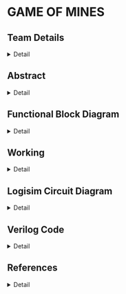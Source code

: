# GAME OF MINES

<!-- First Section -->
## Team Details
<details> 
  <summary>Detail</summary>

  > Semester: 3rd Sem B. Tech. CSE

  > Section: S1
>   Team ID: S1_T-16

  > Member-1: G.Aravind, 231CS124, gurugubelliaravind.231cs124@nitk.edu.in

  > Member-2: K Sanjay Abhiroop, 231CS128, karumanchisanjay.231cs128@nitk.edu.in

  > Member-3:	Pranav Gujjar, 231CS143, pranavgujjar.231cs143@nitk.edu.in

</details>

<!-- Second Section -->
## Abstract
<details>
  
  <summary>Detail</summary>
  
  > 


## Motivation:

Our primary motivation for developing Game of Mines was to create a game which is fun and educational. During our search for such games, we looked at the classic games that entertained us in the past, and Minesweeper from Windows 7 got here to thoughts as an iconic recreation of logic, chance, and danger. We wanted to capture the same excitement and simplicity of Minesweeper even as exploring methods to decorate it with current hardware elements. So, we wanted to renovate the game into a hardware game.


## PROBLEM STATEMENT:

The Game of Mines is a modern take on the classic Minesweeper concept, a grid-based game that challenges players to find hidden gems while avoiding dangerous mines. The fun and simplicity of the game drives the game, it relies on chance, creating a happy balance of risk and reward. As digital gaming has evolved, many games like Minesweeper have remained popular due to their straightforward design and ability to engage players of all ages.

## FEATURES:

• Use a random number generator circuit i.e,Linear Feedback Shift Register (LFSR) to select random spots in which bombs will be placed.

• Then we will use D flip-flops to represent each of the spots.

• Then we will implement a multiplexer system to allow player to select spots and the output will decide whether the chosen spot is safe or not.

• Then a counter will be used to determine whether the user has given input to all the spots other than the ones with bombs.

• Demo evaluation: The objective is to design a circuit that randomly selects one of the spots as bomb and implement a system that allows the user to enter their choices of spots and check if the bomb is in that 
                   spot. The user loses if he selects a spot with the bomb or else the user will win if he chooses all the spots without the bomb.

</details>



## Functional Block Diagram
<details>
  
![Untitled design](https://github.com/user-attachments/assets/85f1f9ee-6fd4-40bd-ba26-bb3e7a09deec)
  <summary>Detail</summary>  


</details>

## Working

<details>

<summary>Detail</summary>

### Instructions to Use the Circuit:

• Click on reset before starting the game.

• Click on Set Bomb to set 1 bomb, the game can be played now. Repeat this process to set multiple bombs. The number of bombs will be displayed on the screen.

• After you set certain number of bombs, you can start opening the boxes.

• Enter the 4- bit input which is assigned to the corresponding box in column major order. Then click on the confirm button to lock in the answer.

• The Game Over output will be lit and all the bombs will be displayed if the user encounters a bomb or else, the person can keep giving the inputs.

• If the user enters all the inputs other than the bombs, Game Won output will be lit.

• Click on reset to restart the game.

## Working of Modules:

### Main Module:
This is the main module where we can play the game by following the steps written in Simulation. It involves the Output module which shows all the boxes, it’s state and final game winning or losing condition

![Main table](https://github.com/user-attachments/assets/0571d322-03c7-443c-b9ac-a0aa61911c87)



### Random number generator: 
Generates a random number using linear feedback shift register (LFSR). It keeps on repeating numbers from 1 to 15 randomly and we will lock a number randomly by clicking on the Set Bomb button. The bit keeps shifting while the first bit is the XOR of last two digits.

### Score Counter Module:
It uses j-k flip flops where the output of one flip flop is given as clock for next flip flop and it increases when there is a change in input. The change in input is recorded by using d flip flop.
The counter can count from 0 to 15. It basically increments its value by 1 every time the user opens a box without a bomb. It is essential to know whether the user won or lost the game.

### Grid Module:
This records the placement of those bombs from random number generator using d - flip flops and records the number of bombs using counter.

### D-Flip Flop Module:
It takes in the input from the decoder, bomb placement module and game over condition. The output will be 1 if that box is opened or the game is finished and a bomb is present in that location. The other output will be 1 if the bomb is present in that box and the box is opened.

### Output Module:
This takes in the inputs and opens the box assigned with that number. The game over condition will be reached if any one of the boxes with bomb is opened. i.e., We use And gate to check if bomb is present and the box is opened. Game won condition is reached when (16 -number of bombs) boxes are opened. This number is obtained by subtracter and is kept track using counter.


### Flowchart

![Untitled design](https://github.com/user-attachments/assets/85f1f9ee-6fd4-40bd-ba26-bb3e7a09deec)


</details>


## Logisim Circuit Diagram

<details>
  
#### Instructions to Use the Circuit:

• Click on reset before starting the game.

• Click on Set Bomb to set 1 bomb, the game can be played now. Repeat this process to set multiple bombs. The number of bombs will be displayed on the screen.

• After you set certain number of bombs, you can start opening the boxes.

• Enter the 4- bit input which is assigned to the corresponding box in column major order. Then click on the confirm button to lock in the answer.

• The Game Over output will be lit and all the bombs will be displayed if the user encounters a bomb or else, the person can keep giving the inputs.

• If the user enters all the inputs other than the bombs, Game Won output will be lit.

• Click on reset to restart the game.

### Main Module:
This is the main module where we can play the game by following the steps written in Simulation. It involves the Output module which shows all the boxes, it’s state and final game winning or losing condition

![main](https://github.com/user-attachments/assets/5d873b13-d9e2-402c-af03-328cb3462bad)

### Random Number Generator:
![random number generator](https://github.com/user-attachments/assets/839a1909-e74d-47a7-be09-a0de5cadc206)

### Grid Module:
![Grids](https://github.com/user-attachments/assets/29c9076e-02c9-4b55-95c3-7acae7c9d50b)

### D-Flip Flop Module:
![d-flip-flop](https://github.com/user-attachments/assets/d05ac661-15f2-4c5e-bb69-ea4a6f7729ba)

### Output Generator Module:
![output](https://github.com/user-attachments/assets/24f10f13-723f-45fb-bb13-24e575163ba7)



<summary>Detail</summary>
  
</details>

## Verilog Code

<details>
<summary>Detail</summary>

     module d_ff (
     input clk,         
     input d,            
     input reset,       
     output reg q        
    );

    always @(posedge clk or posedge reset) begin
        if (reset)
            q <= 0;    
        else
            q <= d;     
    end
    endmodule

    module rng (
     input clk,
     input reset,
     output reg [3:0] random_num
    );

        always @(posedge clk ) begin
            if (reset)
                random_num <= 4'b1001;  
            else
                random_num[0] <= random_num[3] ^ random_num[2];
                random_num[1] <= random_num[0]; 
                random_num[2] <= random_num[1];
                random_num[3] <= random_num[2];
            
        end
    endmodule

    module multi_bomb_placement (
     input wire clk,
     input wire reset,
     input wire [3:0] bomb_count,  
     output reg [15:0] bomb_grid   
    );
     reg [3:0] placed_bombs [0:15]; 
     reg [3:0] idx;                 
     integer i, j;

     reg [3:0] rand_idx;

    always @(posedge clk or posedge reset) begin
        if (reset) begin
            bomb_grid <= 16'b0;
            rand_idx <= 0;
            
            
            for (i = 0; i < 16; i = i + 1) begin
                placed_bombs[i] = 4'b1111; 
            end
            
            for (j = 0; j < bomb_count; j = j + 1) begin
                rand_idx = (rand_idx + j + 2) % 16;
                
              
                while (placed_bombs[rand_idx] != 4'b1111) begin
                    rand_idx = (rand_idx + 1) % 16; 
                end

                placed_bombs[rand_idx] = rand_idx; 
                bomb_grid[rand_idx] <= 1'b1; 
            end
        end
    end
    endmodule

    module decoder_4x16 (
     input [3:0] select,         
     output reg [15:0] out      
    );
    always @(*) begin
        out = 16'b0;
        out[select] = 1;       
    end
    endmodule

    module grid (
     input clk,
     input reset,
     input [15:0] bomb_grid,      
     output [15:0] bomb_status    
    );
     genvar i;
     generate
        for (i = 0; i < 16; i = i + 1) begin : grid
            d_ff dff (
                .clk(clk),
                .d(bomb_grid[i]),   
                .reset(reset),
                .q(bomb_status[i])  
            );
        end
     endgenerate
    endmodule

    module bomb_detector (
    input [15:0] bomb_status,    
    input [15:0] chosen_cell, 
    output reg game_over         
    );
    always @(*) begin
        game_over = 0;

        
        if (bomb_status & chosen_cell) begin
            game_over = 1;  
        end
    end
    endmodule

    module safe_counter (
     input clk,
     input reset,
     input safe_revealed,       
     output reg [3:0] count,     
     output win                  
    );
    always @(posedge clk or posedge reset) begin
        if (reset)
            count <= 0;
        else if (safe_revealed)
            count <= count + 1;
    end

    assign win = (count == 12); 
    endmodule


### Test bench File

    module game_of_mines_tb;
    reg clk;
    reg reset;
    reg [3:0] bomb_count;  
    wire [15:0] bomb_grid; 

   
    multi_bomb_placement uut (
        .clk(clk),
        .reset(reset),
        .bomb_count(bomb_count),
        .bomb_grid(bomb_grid)  
    );

   
    always #5 clk = ~clk; 

    initial begin
       
        clk = 0;
        reset = 1;
        bomb_count = 4; 
 
        #10 reset = 0;
        #10;
        display_bomb_status(bomb_grid);
            
        #100 $finish;
    end

   
    task display_bomb_status(input [15:0] grid);
        integer i;
        for (i = 0; i < 16; i = i + 1) begin
            if (grid[i] == 1'b1) begin
                $display("Bomb detected at (%0d, %0d)", i / 4, i % 4);
            end else begin
                $display("Safe cell is present at (%0d, %0d)", i / 4, i % 4);
            end
        end
    endtask
    endmodule
</details>

## References
<details>

  <summary>Detail</summary>
  
</details>
